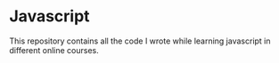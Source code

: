 # Javascript
This repository contains all the code I wrote while learning javascript in different online courses.
